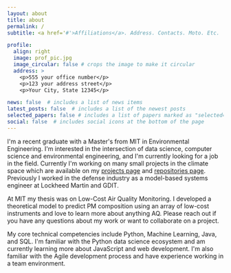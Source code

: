 ```yaml
---
layout: about
title: about
permalink: /
subtitle: <a href='#'>Affiliations</a>. Address. Contacts. Moto. Etc.

profile:
  align: right
  image: prof_pic.jpg
  image_circular: false # crops the image to make it circular
  address: >
    <p>555 your office number</p>
    <p>123 your address street</p>
    <p>Your City, State 12345</p>

news: false  # includes a list of news items
latest_posts: false  # includes a list of the newest posts
selected_papers: false # includes a list of papers marked as "selected={true}"
social: false  # includes social icons at the bottom of the page
---
```


I'm a recent graduate with a Master's from MIT in Environmental Engineering. I'm interested in the intersection of data science, computer science and environmental engineering, and I'm currently looking for a job in the field. Currently I'm working on many small projects in the climate space which are available on my [projects page](/projects/) and [repositories page](/repositories/). Previously I worked in the defense industry as a model-based systems engineer at Lockheed Martin and GDIT.

At MIT my thesis was on Low-Cost Air Quality Monitoring. I developed a theoretical model to predict PM composition using an array of low-cost instruments and love to learn more about anything AQ. Please reach out if you have any questions about my work or want to collaborate on a project.

My core technical competencies include Python, Machine Learning, Java, and SQL. I'm familiar with the Python data science ecosystem and am currently learning more about JavaScript and web development. I'm also familiar with the Agile development process and have experience working in a team environment.